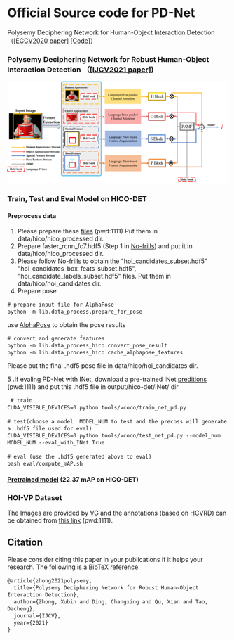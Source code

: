 # Official Source code for PD-Net 
Polysemy Deciphering Network for Human-Object Interaction Detection （[[ECCV2020 paper]](http://www.ecva.net/papers/eccv_2020/papers_ECCV/papers/123650069.pdf) [[Code]](https://github.com/MuchHair/PD-Net)）

###  Polysemy Deciphering Network for Robust Human-Object Interaction Detection （[[IJCV2021 paper]](https://arxiv.org/pdf/2008.02918.pdf))
<img src="https://github.com/MuchHair/PD-Net-Extended-Version/blob/master/Paper_Images/overview.png" width="999" >

### Train, Test and Eval Model on HICO-DET
#### Preprocess data
1. Please prepare these [files](https://pan.baidu.com/s/1pcRqDsFzMP1C9Frgag7Ygw) (pwd:1111) 
 Put them in data/hico/hico_processed dir.
2. Prepare faster_rcnn_fc7.hdf5 (Step 1 in [No-frills](https://github.com/BigRedT/no_frills_hoi_det#evaluate-model)) and 
 put it in data/hico/hico_processed dir.
3. Please follow [No-frills](https://github.com/BigRedT/no_frills_hoi_det#evaluate-model) to obtain the 
"hoi_candidates_subset.hdf5" "hoi_candidates_box_feats_subset.hdf5", "hoi_candidate_labels_subset.hdf5" files. 
Put them in  data/hico/hoi_candidates dir.
4. Prepare pose

```
# prepare input file for AlphaPose
python -m lib.data_process.prepare_for_pose
```
use [AlphaPose](https://github.com/SherlockHolmes221/AlphaPose) to obtain the pose results

```
# convert and generate features
python -m lib.data_process_hico.convert_pose_result
python -m lib.data_process_hico.cache_alphapose_features
```
Please put the final .hdf5 pose file in data/hico/hoi_candidates dir.

5 .If evaling PD-Net with INet, download a pre-trained INet [preditions](https://pan.baidu.com/s/10NYRHthOR53iZInraAxoDQ) (pwd:1111) and put this .hdf5 file in output/hico-det/INet/ dir
```
 # train
CUDA_VISIBLE_DEVICES=0 python tools/vcoco/train_net_pd.py

# test(choose a model  MODEL_NUM to test and the precoss will generate a .hdf5 file used for eval)
CUDA_VISIBLE_DEVICES=0 python tools/vcoco/test_net_pd.py --model_num MODEL_NUM --eval_with_INet True

# eval (use the .hdf5 generated above to eval)
bash eval/compute_mAP.sh
```
#### [Pretrained model](https://pan.baidu.com/s/1gm6DQaQmr-ai1U2JIfbOfA) (22.37 mAP on HICO-DET)
### HOI-VP Dataset
The Images are provided by [VG](http://visualgenome.org/api/v0/api_home.html) and the annotations (based on [HCVRD](https://github.com/bohanzhuang/HCVRD-a-benchmark-for-large-scale-Human-Centered-Visual-Relationship-Detection)) can be obtained from [this link](https://pan.baidu.com/s/14aYOJk6Fi4KihVsGhweKjQ) (pwd:1111).



## Citation
Please consider citing this paper in your publications if it helps your research. The following is a BibTeX reference. 
```
@article{zhong2021polysemy,
  title={Polysemy Deciphering Network for Robust Human-Object Interaction Detection},
  author={Zhong, Xubin and Ding, Changxing and Qu, Xian and Tao, Dacheng},
  journal={IJCV},
  year={2021}
}
```
